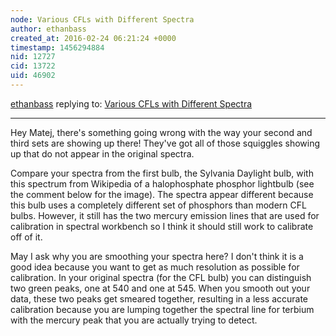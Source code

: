 ```yaml
---
node: Various CFLs with Different Spectra
author: ethanbass
created_at: 2016-02-24 06:21:24 +0000
timestamp: 1456294884
nid: 12727
cid: 13722
uid: 46902
---
```




[ethanbass](../profile/ethanbass) replying to: [Various CFLs with Different Spectra](../notes/Matej/02-24-2016/various-cfls-with-different-spectra)

----
Hey Matej, there's something going wrong with the way your second and third sets are showing up there! They've got all of those squiggles showing up that do not appear in the original spectra.

Compare your spectra from the first bulb, the Sylvania Daylight bulb, with this spectrum from Wikipedia of a halophosphate phosphor lightbulb (see the comment below for the image). The spectra appear different because this bulb uses a completely different set of phosphors than modern CFL bulbs. However, it still has the two mercury emission lines that are used for calibration in spectral workbench so I think it should still work to calibrate off of it.

May I ask why you are smoothing your spectra here? I don't think it is a good idea because you want to get as much resolution as possible for calibration. In your original spectra (for the CFL bulb) you can distinguish two green peaks, one at 540 and one at 545. When you smooth out your data, these two peaks get smeared together, resulting in a less accurate calibration because you are lumping together the spectral line for terbium with the mercury peak that you are actually trying to detect.